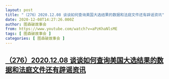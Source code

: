 ```yaml
---
layout: post
title: "（276）2020.12.08 谈谈如何查询美国大选结果的数据和法庭文件还有辟谣资讯"
date: 2020-12-08T14:27:26.000Z
author: 图森破故事会
from: https://www.youtube.com/watch?v=aPzKhaNlsME
tags: [ 图森破故事会 ]
categories: [ 图森破故事会 ]
---
```

<!--1607437646000-->
[（276）2020.12.08 谈谈如何查询美国大选结果的数据和法庭文件还有辟谣资讯](https://www.youtube.com/watch?v=aPzKhaNlsME)
------

<div>

</div>
